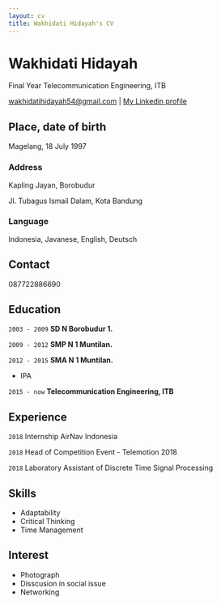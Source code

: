 ```yaml
---
layout: cv
title: Wakhidati Hidayah's CV
---
```

# Wakhidati Hidayah
Final Year Telecommunication Engineering, ITB

<div id="webaddress">
<a href="wakhidatihidayah54@gmail.com">wakhidatihidayah54@gmail.com</a>
| <a href="https://www.linkedin.com/in/wakhidati-hidayah-b9953713a/">My Linkedin profile</a>
</div>


## Place, date of birth

Magelang, 18 July 1997

### Address

Kapling Jayan, Borobudur 

Jl. Tubagus Ismail Dalam, Kota Bandung

### Language

Indonesia, Javanese, English, Deutsch

## Contact

087722886690

## Education

`2003 - 2009`
__SD N Borobudur 1.__

`2009 - 2012`
__SMP N 1 Muntilan.__

`2012 - 2015`
__SMA N 1 Muntilan.__
- IPA

`2015 - now`
__Telecommunication Engineering, ITB__


## Experience

`2018`
Internship
AirNav Indonesia

`2018`
Head of Competition Event - Telemotion 2018

`2018`
Laboratory Assistant of Discrete Time Signal Processing

## Skills
- Adaptability
- Critical Thinking
- Time Management

## Interest
- Photograph
- Disscusion in social issue
- Networking





